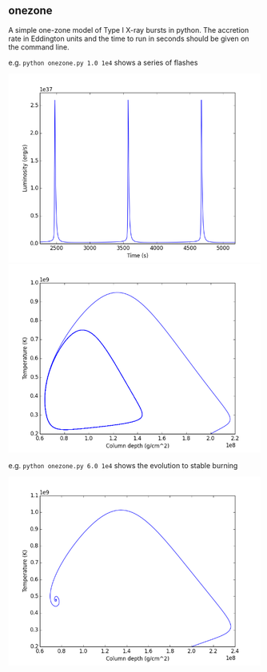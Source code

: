 ## onezone

A simple one-zone model of Type I X-ray bursts in python. The accretion rate in Eddington units and the time to run in seconds should be given on the command line.

e.g. `python onezone.py 1.0 1e4` shows a series of flashes

![lightcurve](https://github.com/andrewcumming/onezone/raw/master/mdot=1.png)
![column depth-temperature](https://github.com/andrewcumming/onezone/raw/master/mdot=1_yT.png)

e.g. `python onezone.py 6.0 1e4` shows the evolution to stable burning

![column depth-temperature](https://github.com/andrewcumming/onezone/raw/master/mdot=6_yT.png)

